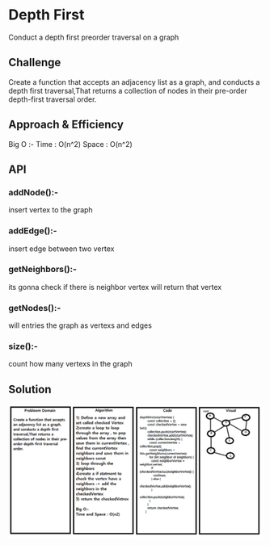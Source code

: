 # Depth First
Conduct a depth first preorder traversal on a graph

## Challenge
Create a function that accepts an adjacency list as a graph, and conducts a depth first traversal,That returns a collection of nodes in their pre-order depth-first traversal order.

## Approach & Efficiency
Big O :-
Time : O(n^2)
Space : O(n^2)

## API
### addNode():-
insert vertex to the graph 

### addEdge():-
insert edge between two vertex

### getNeighbors():-
its gonna check if there is neighbor vertex will return that vertex

### getNodes():-
will entries the graph as vertexs and edges

### size():-
count how many vertexs in the graph

## Solution
![UML](./codechg38.png)